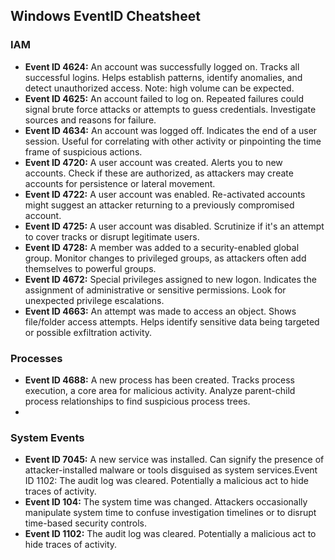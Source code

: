 ## Windows EventID Cheatsheet

### IAM
- **Event ID 4624:** An account was successfully logged on. Tracks all successful logins. Helps establish patterns, identify anomalies, and detect unauthorized access. Note: high volume can be expected.
- **Event ID 4625:** An account failed to log on. Repeated failures could signal brute force attacks or attempts to guess credentials. Investigate sources and reasons for failure.
- **Event ID 4634:** An account was logged off. Indicates the end of a user session. Useful for correlating with other activity or pinpointing the time frame of suspicious actions.
- **Event ID 4720:** A user account was created. Alerts you to new accounts. Check if these are authorized, as attackers may create accounts for persistence or lateral movement.
- **Event ID 4722:** A user account was enabled. Re-activated accounts might suggest an attacker returning to a previously compromised account.
- **Event ID 4725:** A user account was disabled. Scrutinize if it's an attempt to cover tracks or disrupt legitimate users.
- **Event ID 4728:** A member was added to a security-enabled global group. Monitor changes to privileged groups, as attackers often add themselves to powerful groups.
- **Event ID 4672:** Special privileges assigned to new logon. Indicates the assignment of administrative or sensitive permissions. Look for unexpected privilege escalations.
- **Event ID 4663:** An attempt was made to access an object. Shows file/folder access attempts. Helps identify sensitive data being targeted or possible exfiltration activity.

### Processes
- **Event ID 4688:** A new process has been created. Tracks process execution, a core area for malicious activity. Analyze parent-child process relationships to find suspicious process trees.
- 

### System Events
- **Event ID 7045:** A new service was installed. Can signify the presence of attacker-installed malware or tools disguised as system services.Event ID 1102: The audit log was cleared. Potentially a malicious act to hide traces of activity.
- **Event ID 104:** The system time was changed. Attackers occasionally manipulate system time to confuse investigation timelines or to disrupt time-based security controls.
- **Event ID 1102:** The audit log was cleared. Potentially a malicious act to hide traces of activity.
